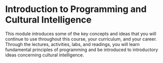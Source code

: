 # Introduction to Programming and Cultural Intelligence

This module introduces some of the key concepts and ideas that you will continue
to use throughout this course, your curriculum, and your career. Through the
lectures, activities, labs, and readings, you will learn fundamental principles
of programming and be introduced to introductory ideas concerning cultural
intelligence. 

